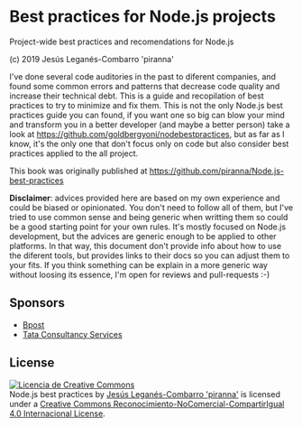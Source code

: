 # Best practices for Node.js projects

Project-wide best practices and recomendations for Node.js

(c) 2019 Jesús Leganés-Combarro 'piranna'

I've done several code auditories in the past to diferent companies, and found
some common errors and patterns that decrease code quality and increase their
technical debt. This is a guide and recopilation of best practices to try to
minimize and fix them. This is not the only Node.js best practices guide you can
found, if you want one so big can blow your mind and transform you in a better
developer (and maybe a better person) take a look at
https://github.com/goldbergyoni/nodebestpractices, but as far as I know, it's
the only one that don't focus only on code but also consider best practices
applied to the all project.

This book was originally published at
https://github.com/piranna/Node.js-best-practices

**Disclaimer**: advices provided here are based on my own experience and could
be biased or opinionated. You don't need to follow all of them, but I've tried
to use common sense and being generic when writting them so could be a good
starting point for your own rules. It's mostly focused on Node.js development,
but the advices are generic enough to be applied to other platforms. In that
way, this document don't provide info about how to use the diferent tools, but
provides links to their docs so you can adjust them to your fits. If you think
something can be explain in a more generic way without loosing its essence, I'm
open for reviews and pull-requests :-)

## Sponsors
- [Bpost](https://www.bpost.be)
- [Tata Consultancy Services](https://www.tcs.com)

## License

<a rel="license" href="http://creativecommons.org/licenses/by-nc-sa/4.0/"><img alt="Licencia de Creative Commons" style="border-width:0" src="https://i.creativecommons.org/l/by-nc-sa/4.0/88x31.png" /></a><br /><span xmlns:dct="http://purl.org/dc/terms/" href="http://purl.org/dc/dcmitype/Text" property="dct:title" rel="dct:type">Node.js best practices</span> by <a xmlns:cc="http://creativecommons.org/ns#" href="https://github.com/piranna" property="cc:attributionName" rel="cc:attributionURL">Jesús Leganés-Combarro 'piranna'</a> is licensed under a <a rel="license" href="http://creativecommons.org/licenses/by-nc-sa/4.0/">Creative Commons Reconocimiento-NoComercial-CompartirIgual 4.0 Internacional License</a>.
